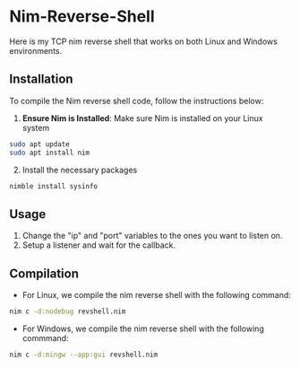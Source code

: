 # Nim-Reverse-Shell
Here is my TCP nim reverse shell that works on both Linux and Windows environments.

## Installation 

To compile the Nim reverse shell code, follow the instructions below:

1) **Ensure Nim is Installed**: Make sure Nim is installed on your Linux system
```bash
sudo apt update
sudo apt install nim
```
2) Install the necessary packages
```bash
nimble install sysinfo
```
## Usage
1) Change the "ip" and "port" variables to the ones you want to listen on.
2) Setup a listener and wait for the callback.


## Compilation
* For Linux, we compile the nim reverse shell with the following command:
```bash
nim c -d:nodebug revshell.nim 
```

* For Windows, we compile the nim reverse shell with the following commmand:
```bash
nim c -d:mingw --app:gui revshell.nim 
```



